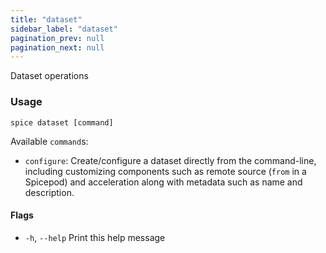 ```yaml
---
title: "dataset"
sidebar_label: "dataset"
pagination_prev: null
pagination_next: null
---
```


Dataset operations

### Usage

```shell
spice dataset [command]
```

Available `command`s:

- `configure`: Create/configure a dataset directly from the command-line, including customizing components such as remote source (`from` in a Spicepod) and acceleration along with metadata such as name and description.

#### Flags

- `-h`, `--help` Print this help message
